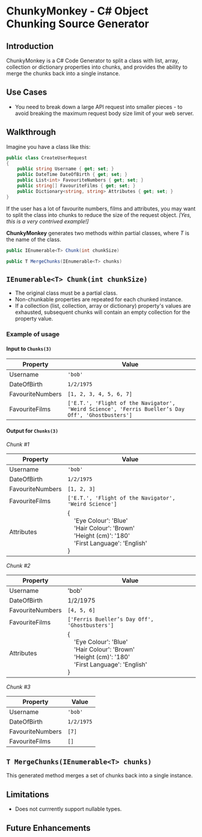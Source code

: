 # ChunkyMonkey - C# Object Chunking Source Generator

## Introduction

ChunkyMonkey is a C# Code Generator to split a class with list, array, collection or dictionary properties into chunks, and provides the ability to merge the chunks back into a single instance.

## Use Cases

* You need to break down a large API request into smaller pieces - to avoid breaking the maximum request body size limit of your web server.

## Walkthrough

Imagine you have a class like this:

```csharp
public class CreateUserRequest
{
    public string Username { get; set; }
	public DateTime DateOfBirth { get; set; }	
	public List<int> FavouriteNumbers { get; set; }
	public string[] FavouriteFilms { get; set; }
	public Dictionary<string, string> Attributes { get; set; }
}
```

If the user has a lot of favourite numbers, films and attributes, you may want to split the class into chunks to reduce the size of the request object. _[Yes, this is a very contrived example!]_

**ChunkyMonkey** generates two methods within partial classes, where _T_ is the name of the class.

``` csharp 
public IEnumerable<T> Chunk(int chunkSize)
```

``` csharp
public T MergeChunks(IEnumerable<T> chunks)
```
## ```IEnumerable<T> Chunk(int chunkSize)```

* The original class must be a partial class.
* Non-chunkable properties are repeated for each chunked instance.
* If a collection (list, collection, array or dictionary) property's values are exhausted, subsequent chunks will contain an empty collection for the property value.


### Example of usage

#### Input to `Chunks(3)`

| Property | Value |
|--------|----------------|
| Username | `'bob'` | 
| DateOfBirth | `1/2/1975` |
| FavouriteNumbers | `[1, 2, 3, 4, 5, 6, 7]` |
| FavouriteFilms | `['E.T.', 'Flight of the Navigator', 'Weird Science', 'Ferris Bueller’s Day Off', 'Ghostbusters']` || Attributes | {<br>&nbsp;&nbsp;&nbsp;&nbsp;'Eye Colour': 'Blue'<br>&nbsp;&nbsp;&nbsp;&nbsp;'Hair Colour': 'Brown'<br>&nbsp;&nbsp;&nbsp;&nbsp;'Height (cm)': '180'<br>&nbsp;&nbsp;&nbsp;&nbsp;'First Language': 'English'<br>}

#### Output for `Chunks(3)`

_Chunk #1_

| Property | Value |
|--------|----------------|
| Username | `'bob'` | 
| DateOfBirth | `1/2/1975` |
| FavouriteNumbers | `[1, 2, 3]` |
| FavouriteFilms | `['E.T.', 'Flight of the Navigator', 'Weird Science']` |
| Attributes | {<br>&nbsp;&nbsp;&nbsp;&nbsp;'Eye Colour': 'Blue'<br>&nbsp;&nbsp;&nbsp;&nbsp;'Hair Colour': 'Brown'<br>&nbsp;&nbsp;&nbsp;&nbsp;'Height (cm)': '180'<br>&nbsp;&nbsp;&nbsp;&nbsp;'First Language': 'English'<br>}

_Chunk #2_

| Property | Value |
|--------|----------------|
| Username | 'bob' | 
| DateOfBirth | 1/2/1975 |
| FavouriteNumbers | `[4, 5, 6]` |
| FavouriteFilms | `['Ferris Bueller’s Day Off', 'Ghostbusters']` |
| Attributes | {<br>&nbsp;&nbsp;&nbsp;&nbsp;'Eye Colour': 'Blue'<br>&nbsp;&nbsp;&nbsp;&nbsp;'Hair Colour': 'Brown'<br>&nbsp;&nbsp;&nbsp;&nbsp;'Height (cm)': '180'<br>&nbsp;&nbsp;&nbsp;&nbsp;'First Language': 'English'<br>}

_Chunk #3_

| Property | Value |
|--------|----------------|
| Username | `'bob'` | 
| DateOfBirth | `1/2/1975` |
| FavouriteNumbers | `[7]` |
| FavouriteFilms | `[]` || Attributes | {<br>&nbsp;&nbsp;&nbsp;&nbsp;'Eye Colour': 'Blue'<br>&nbsp;&nbsp;&nbsp;&nbsp;'Hair Colour': 'Brown'<br>&nbsp;&nbsp;&nbsp;&nbsp;'Height (cm)': '180'<br>&nbsp;&nbsp;&nbsp;&nbsp;'First Language': 'English'<br>}

## ``T MergeChunks(IEnumerable<T> chunks)``

This generated method merges a set of chunks back into a single instance. 

## Limitations

* Does not currrently support nullable types.

## Future Enhancements



